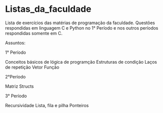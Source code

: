 # Listas_da_faculdade

Lista de exercícios das matérias de programação da faculdade. Questões respondidas em linguagem C e Python no 1° Período e nos outros períodos respondidas somente em C.

Assuntos:

1° Período  

Conceitos básicos de lógica de programção
Estruturas de condição
Laços de repetição
Vetor 
Função

2°Período

Matriz
Structs

3° Período

Recursividade
Lista, fila e pilha
Ponteiros

